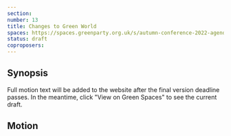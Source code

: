 ```yaml
---
section:
number: 13
title: Changes to Green World
spaces: https://spaces.greenparty.org.uk/s/autumn-conference-2022-agenda-forum/?contentId=101843
status: draft
coproposers:
---
```

## Synopsis
Full motion text will be added to the website after the final version deadline passes. In the meantime, click "View on Green Spaces" to see the current draft.

## Motion
